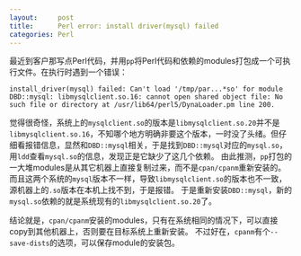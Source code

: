```yaml
---
layout:     post
title:      Perl error: install driver(mysql) failed
categories: Perl
---
```


最近到客户那写点Perl代码，并用`pp`将Perl代码和依赖的modules打包成一个可执行文件。在执行时遇到一个错误：
```
install_driver(mysql) failed: Can't load '/tmp/par...*so' for module DBD::mysql: libmysqlclient.so.16: cannot open shared object file: No such file or directory at /usr/lib64/perl5/DynaLoader.pm line 200.
```
觉得很奇怪，系统上的`mysqlclient.so`的版本是`libmysqlclient.so.20`并不是`libmysqlclient.so.16`，不知哪个地方明确非要这个版本，一时没了头绪。但仔细看报错信息，显然和`DBD::mysql`相关，于是找到`DBD::mysql`对应的`mysql.so`，用`ldd`查看`mysql.so`的信息，发现正是它缺少了这几个依赖。
由此推测，`pp`打包的一大堆modules是从其它机器上直接复制过来，而不是`cpan/cpanm`重新安装的。而且这两个系统的`mysql`版本不一样，导致`libmysqlclient.so`的版本也不一致，源机器上的`.so`版本在本机上找不到，于是报错。
于是重新安装`DBD::mysql`，新的`mysql.so`依赖的就是系统现有的`libmysqlclient.so.20`了。

结论就是，`cpan/cpanm`安装的modules，只有在系统相同的情况下，可以直接copy到其他机器上，否则要在目标系统上重新安装。
不过好在，`cpanm`有个`--save-dists`的选项，可以保存module的安装包。
